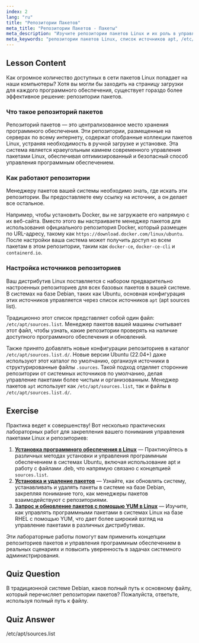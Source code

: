 ```yaml
---
index: 2
lang: "ru"
title: "Репозитории Пакетов"
meta_title: "Репозитории Пакетов - Пакеты"
meta_description: "Изучите репозитории пакетов Linux и их роль в управлении пакетами. Узнайте, как ваша система использует источники, такие как файл /etc/apt/sources.list, для поиска и установки пакетов Linux."
meta_keywords: "репозитории пакетов Linux, список источников apt, /etc/apt/sources.list, пакеты Linux, начинающий Linux, учебник Linux, управление пакетами"
---
```


## Lesson Content

Как огромное количество доступных в сети пакетов Linux попадает на наши компьютеры? Хотя вы могли бы заходить на страницу загрузки для каждого программного обеспечения, существует гораздо более эффективное решение: репозитории пакетов.

### Что такое репозиторий пакетов

Репозиторий пакетов — это централизованное место хранения программного обеспечения. Эти репозитории, размещенные на серверах по всему интернету, содержат отобранные коллекции пакетов Linux, устраняя необходимость в ручной загрузке и установке. Эта система является краеугольным камнем современного управления пакетами Linux, обеспечивая оптимизированный и безопасный способ управления программным обеспечением.

### Как работают репозитории

Менеджеру пакетов вашей системы необходимо знать, где искать эти репозитории. Вы предоставляете ему ссылку на источник, а он делает все остальное.

Например, чтобы установить Docker, вы не загружаете его напрямую с их веб-сайта. Вместо этого вы настраиваете менеджер пакетов для использования официального репозитория Docker, который размещен по URL-адресу, такому как `https://download.docker.com/linux/ubuntu`. После настройки ваша система может получить доступ ко всем пакетам в этом репозитории, таким как `docker-ce`, `docker-ce-cli` и `containerd.io`.

### Настройка источников репозиториев

Ваш дистрибутив Linux поставляется с набором предварительно настроенных репозиториев для всех базовых пакетов в вашей системе. В системах на базе Debian, таких как Ubuntu, основная конфигурация этих источников управляется через список источников `apt` (apt sources list).

Традиционно этот список представляет собой один файл: `/etc/apt/sources.list`. Менеджер пакетов вашей машины считывает этот файл, чтобы узнать, какие репозитории проверять на наличие доступного программного обеспечения и обновлений.

Также принято добавлять новые конфигурации репозиториев в каталог `/etc/apt/sources.list.d/`. Новые версии Ubuntu (22.04+) даже используют этот каталог по умолчанию, организуя источники в структурированные файлы `.sources`. Такой подход отделяет сторонние репозитории от системных источников по умолчанию, делая управление пакетами более чистым и организованным. Менеджер пакетов `apt` использует как `/etc/apt/sources.list`, так и файлы в `/etc/apt/sources.list.d/`.

## Exercise

Практика ведет к совершенству! Вот несколько практических лабораторных работ для закрепления вашего понимания управления пакетами Linux и репозиториев:

1.  **[Установка программного обеспечения в Linux](https://labex.io/ru/labs/linux-software-installation-on-linux-18005)** — Практикуйтесь в различных методах установки и управления программным обеспечением в системах Ubuntu, включая использование apt и работу с файлами .deb, что напрямую связано с концепцией `sources.list`.
2.  **[Установка и удаление пакетов](https://labex.io/ru/labs/linux-installing-and-removing-packages-385380)** — Узнайте, как обновлять систему, устанавливать и удалять пакеты в системе на базе Debian, закрепляя понимание того, как менеджеры пакетов взаимодействуют с репозиториями.
3.  **[Запрос и обновление пакетов с помощью YUM в Linux](https://labex.io/ru/labs/rhel-query-and-update-packages-with-yum-in-linux-590869)** — Изучите, как управлять программными пакетами в системах Linux на базе RHEL с помощью YUM, что дает более широкий взгляд на управление пакетами в различных дистрибутивах.

Эти лабораторные работы помогут вам применить концепции репозиториев пакетов и управления программным обеспечением в реальных сценариях и повысить уверенность в задачах системного администрирования.

## Quiz Question

В традиционной системе Debian, каков полный путь к основному файлу, который перечисляет репозитории пакетов? Пожалуйста, ответьте, используя полный путь к файлу.

## Quiz Answer

/etc/apt/sources.list
